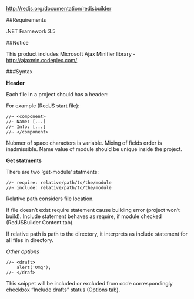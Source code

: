 ﻿
http://redjs.org/documentation/redjsbuilder

##Requirements

.NET Framework 3.5

##Notice

This product includes Microsoft Ajax Minifier library - http://ajaxmin.codeplex.com/

###Syntax

**Header**

Each file in a project should has a header:

For example (RedJS start file):

	//~ <component>
	//~	Name: [...]
	//~	Info: [...]
	//~ </component>

Nubmer of space characters is variable. Mixing of fields order is inadmissible.
Name value of module should be unique inside the project.

**Get statments**

There are two ‘get-module’ statments:

	//~ require: relative/path/to/the/module
	//~ include: relative/path/to/the/module

Relative path considers file location.

If file doesn’t exist require statement cause building error (project won’t build).
Include statement behaves as require, if module checked (RedJSBuilder Content tab).

If relative path is path to the directory, it interprets as include statement for all files in directory.

*Other options*

	//~ <draft>
		alert('Omg');
	//~ </draf>

This snippet will be included or excluded from code correspondingly checkbox “Include drafts” status (Options tab).





